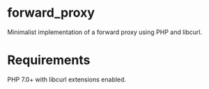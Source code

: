 # forward_proxy
Minimalist implementation of a forward proxy​ using PHP and libcurl.

# Requirements
PHP 7.0+ with libcurl extensions enabled.
